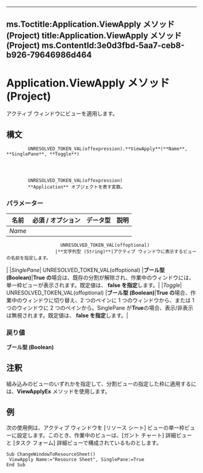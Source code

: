 

---
ms.Toctitle:Application.ViewApply メソッド (Project)
title:Application.ViewApply メソッド (Project)
ms.ContentId:3e0d3fbd-5aa7-ceb8-b926-79646986d464
---
# Application.ViewApply メソッド (Project)




アクティブ ウィンドウにビューを適用します。

## 構文

            UNRESOLVED_TOKEN_VAL(offexpression).**ViewApply**(**Name**, **SinglePane**, **Toggle**)




            UNRESOLVED_TOKEN_VAL(offexpression)
            **Application** オブジェクトを表す変数。

### パラメーター

|**名前**|**必須 / オプション**|**データ型**|**説明**|
|---|---|---|---|
|*Name*|
                        UNRESOLVED_TOKEN_VAL(offoptional)
                      |**文字列型 (String)**|アクティブ ウィンドウに表示するビューの名前を指定します。
|
|*SinglePane*|
                        UNRESOLVED_TOKEN_VAL(offoptional)
                      |**ブール型 (Boolean)**|**True の**場合は、既存の分割が解除され、作業中のウィンドウには、単一枠ビューが表示されます。既定値は、 **false を指定**します。|
|*Toggle*|
                        UNRESOLVED_TOKEN_VAL(offoptional)
                      |**ブール型 (Boolean)**|**True の**場合、作業中のウィンドウに切り替え、2 つのペインに 1 つのウィンドウから、または 1 つのウィンドウに 2 つのペインから。SinglePane が**True**の場合、表示/非表示は無視されます。既定値は、 **false を指定**します。|



### 戻り値
**ブール型 (Boolean)**





## 注釈
組み込みのビューのいずれかを指定して、分割ビューの指定した枠に適用するには、**ViewApplyEx** メソッドを使用します。



## 例
次の使用例は、アクティブ ウィンドウを [リソース シート] ビューの単一枠ビューに設定します。このとき、作業中のビューは、[ガント チャート] 詳細ビューと [タスク フォーム] 詳細ビューで構成されているものとします。

```vba
Sub ChangeWindowToResourceSheet() 
 ViewApply Name:="Resource Sheet", SinglePane:=True 
End Sub
```





